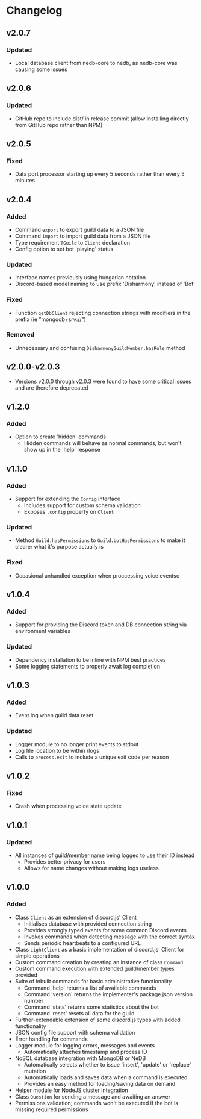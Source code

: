 # Changelog
## v2.0.7
### Updated
- Local database client from nedb-core to nedb, as nedb-core was causing some issues

## v2.0.6
### Updated
- GitHub repo to include dist/ in release commit (allow installing directly from GitHub repo rather than NPM)

## v2.0.5
### Fixed
- Data port processor starting up every 5 seconds rather than every 5 minutes

## v2.0.4
### Added
- Command `export` to export guild data to a JSON file
- Command `import` to import guild data from a JSON file
- Type requirement `TGuild` to `Client` declaration
- Config option to set bot 'playing' status

### Updated
- Interface names previously using hungarian notation
- Discord-based model naming to use prefix 'Disharmony' instead of 'Bot'

### Fixed
- Function `getDbClient` rejecting connection strings with modifiers in the prefix (ie "mongodb+srv://")

### Removed
- Unnecessary and confusing `DisharmonyGuildMember.hasRole` method

## v2.0.0-v2.0.3
- Versions v2.0.0 through v2.0.3 were found to have some critical issues and are therefore deprecated

## v1.2.0
### Added
- Option to create 'hidden' commands
    - Hidden commands will behave as normal commands, but won't show up in the 'help' response

## v1.1.0
### Added
- Support for extending the `Config` interface
    - Includes support for custom schema validation
    - Exposes `.config` property on `Client`

### Updated
- Method `Guild.hasPermissions` to `Guild.botHasPermissions` to make it clearer what it's purpose actually is

### Fixed
- Occasional unhandled exception when proccessing voice eventsc

## v1.0.4
### Added
- Support for providing the Discord token and DB connection string via environment variables

### Updated
- Dependency installation to be inline with NPM best practices
- Some logging statements to properly await log completion

## v1.0.3
### Added
- Event log when guild data reset

### Updated
- Logger module to no longer print events to stdout
- Log file location to be within /logs
- Calls to `process.exit` to include a unique exit code per reason

## v1.0.2
### Fixed
- Crash when processing voice state update

## v1.0.1
### Updated
- All instances of guild/member name being logged to use their ID instead
    - Provides better privacy for users
    - Allows for name changes without making logs useless

## v1.0.0
### Added
- Class `Client` as an extension of discord.js' Client
    - Initialises database with provided connection string
    - Provides strongly typed events for some common Discord events
    - Invokes commands when detecting message with the correct syntax
    - Sends periodic heartbeats to a configured URL
- Class `LightClient` as a basic implementation of discord.js' Client for simple operations
- Custom command creation by creating an instance of class `Command`
- Custom command execution with extended guild/member types provided
- Suite of inbuilt commands for basic administrative functionality
    - Command 'help' returns a list of available commands
    - Command 'version' returns the implementer's package.json version number
    - Command 'stats' returns some statistics about the bot
    - Command 'reset' resets all data for the guild
- Further-extendable extension of some discord.js types with added functionality
- JSON config file support with schema validation
- Error handling for commands
- Logger module for logging errors, messages and events
    - Automatically attaches timestamp and process ID
- NoSQL database integration with MongoDB or NeDB
    - Automatically selects whether to issue 'insert', 'update' or 'replace' mutation
    - Automatically loads and saves data when a command is executed
    - Provides an easy method for loading/saving data on demand
- Helper module for NodeJS cluster integration
- Class `Question` for sending a message and awaiting an answer
- Permissions validation; commands won't be executed if the bot is missing required permissions